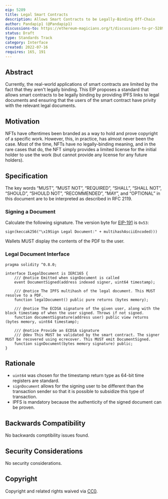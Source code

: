 ```yaml
---
eip: 5289
title: Legal Smart Contracts
description: Allows Smart Contracts to be Legally-Binding Off-Chain
author: Pandapip1 (@Pandapip1)
discussions-to: https://ethereum-magicians.org/t/discussions-to-pr-5289/9980
status: Draft
type: Standards Track
category: Interface
created: 2022-07-16
requires: 165, 191
---
```


## Abstract

Currently, the real-world applications of smart contracts are limited by the fact that they aren't legally binding. This EIP proposes a standard that allows smart contracts to be legally binding by providing IPFS links to legal documents and ensuring that the users of the smart contract have privity with the relevant legal documents.

## Motivation

NFTs have oftentimes been branded as a way to hold and prove copyright of a specific work. However, this, in practice, has almost never been the case. Most of the time, NFTs have no legally-binding meaning, and in the rare cases that do, the NFT simply provides a limited license for the initial holder to use the work (but cannot provide any license for any future holders).

## Specification

The key words “MUST”, “MUST NOT”, “REQUIRED”, “SHALL”, “SHALL NOT”, “SHOULD”, “SHOULD NOT”, “RECOMMENDED”, “MAY”, and “OPTIONAL” in this document are to be interpreted as described in RFC 2119.

### Signing a Document

Calculate the following signature. The version byte for [EIP-191](./eip-191) is `0x53`:

```
sign(keccak256("\x19Sign Legal Document:" + multihashAsciiEncoded)))
```

Wallets MUST display the contents of the PDF to the user.

### Legal Document Interface

```solidity
pragma solidity ^0.8.0;

interface ILegalDocument is IERC165 {
    /// @notice Emitted when signDocument is called
    event DocumentSigned(address indexed signer, uint64 timestamp);
    
    /// @notice The IPFS multihash of the legal document. This MUST resolve to a PDF.
    function legalDocument() public pure returns (bytes memory);

    /// @notice The ECDSA signature of the given user, along with the block timestamp of when the user signed. Throws if not signed.
    function documentSignature(address user) public view returns (bytes memory, uint64 timestamp);

    /// @notice Provide an ECDSA signature
    /// @dev This MUST be validated by the smart contract. The signer MUST be recovered using ecrecover. This MUST emit DocumentSigned.
    function signDocument(bytes memory signature) public;
}
```

## Rationale

- `uint64` was chosen for the timestamp return type as 64-bit time registers are standard.
- `signDocument` allows for the signing user to be different than the transaction sender so that it is possible to subsidize this type of transaction.
- IPFS is mandatory because the authenticity of the signed document can be proven.

## Backwards Compatibility

No backwards comptibility issues found.

## Security Considerations

No security considerations.

## Copyright

Copyright and related rights waived via [CC0](../LICENSE.md).
